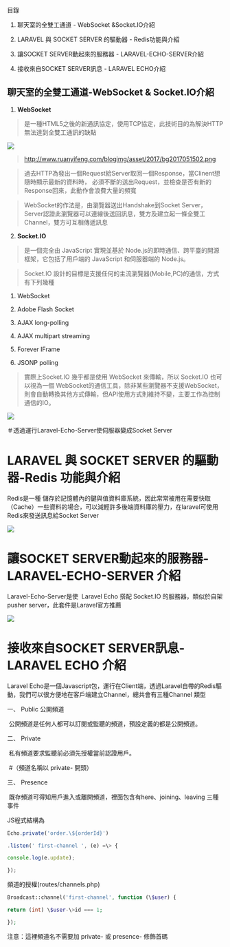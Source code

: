 目錄

1.  聊天室的全雙工通道 - WebSocket &Socket.IO介紹

2.  LARAVEL 與 SOCKET SERVER 的驅動器 - Redis功能與介紹

3.  讓SOCKET SERVER動起來的服務器 - LARAVEL-ECHO-SERVER介紹

4.  接收來自SOCKET SERVER訊息 - LARAVEL ECHO介紹




## 聊天室的全雙工通道-WebSocket & Socket.IO介紹

1.  **WebSocket**

>   是一種HTML5之後的新通訊協定，使用TCP協定，此技術目的為解決HTTP無法達到全雙工通訊的缺點

![](media/01881d8f5cd4dc6d8650a6b9f173cb49.png)

>   http://www.ruanyifeng.com/blogimg/asset/2017/bg2017051502.png

>   過去HTTP為發出一個Request給Server取回一個Response，當Clinent想隨時顯示最新的資料時，
>   必須不斷的送出Request，並檢查是否有新的Response回來，此動作會浪費大量的頻寬

>   WebSocket的作法是，由瀏覽器送出Handshake到Socket
>   Server，Server認證此瀏覽器可以連線後送回訊息，雙方及建立起一條全雙工Channel，雙方可互相傳遞訊息

2.  **Socket.IO**

>   是一個完全由 JavaScript 實現並基於
>   Node.js的即時通信、跨平臺的開源框架，它包括了用戶端的 JavaScript
>   和伺服器端的 Node.js。

>   Socket.IO 設計的目標是支援任何的主流瀏覽器(Mobile,PC)的通信，方式有下列幾種

1.  WebSocket

2.  Adobe Flash Socket

3.  AJAX long-polling

4.  AJAX multipart streaming

5.  Forever IFrame

6.  JSONP polling

>   實際上Socket.IO 幾乎都是使用 WebSocket 來傳輸，所以 Socket.IO 也可以視為一個
>   WebSocket的通信工具，除非某些瀏覽器不支援WebSocket，則會自動轉換其他方式傳輸，但API使用方式則維持不變，主要工作為控制通信的IO。

![](media/6bf848f9fef88961092f46d01c58c17d.png)

＃透過運行Laravel-Echo-Server使伺服器變成Socket Server



# LARAVEL 與 SOCKET SERVER 的驅動器-Redis 功能與介紹

Redis是一種 儲存於記憶體內的鍵與值資料庫系統，因此常常被用在需要快取（Cache）一些資料的場合，可以減輕許多後端資料庫的壓力，在laravel可使用Redis來發送訊息給Socket
Server 

![](media/01e03ffb880f0ce0eb4c54be79cce0ea.png)



# 讓SOCKET SERVER動起來的服務器-LARAVEL-ECHO-SERVER 介紹



Laravel-Echo-Server是使  Laravel Echo 搭配 Socket.IO 的服務器，類似於自架 pusher
server，此套件是Laravel官方推薦

![](media/135b9cae86562b9b4091a89e45518331.png)



# 接收來自SOCKET SERVER訊息-LARAVEL ECHO 介紹

Laravel Echo是一個Javascript包，運行在Client端，透過Laravel自帶的Redis驅動，我們可以很方便地在客戶端建立Channel，總共會有三種Channel 類型



一、  Public 公開頻道

​	公開頻道是任何人都可以訂閱或監聽的頻道，預設定義的都是公開頻道。

二、 Private

​	私有頻道要求監聽前必須先授權當前認證用戶。

​	#（頻道名稱以 private- 開頭）

三、 Presence

​	既存頻道可得知用戶進入或離開頻道，裡面包含有here、joining、leaving 三種事件



JS程式結構為
```javascript
Echo.private('order.\${orderId}')

.listen(' first-channel ', (e) =\> {

console.log(e.update);

});
```

頻道的授權(routes/channels.php)


```php
Broadcast::channel('first-channel', function (\$user) {

return (int) \$user-\>id === 1;

});  
```
注意：這裡頻道名不需要加 private- 或 presence- 修飾首碼
